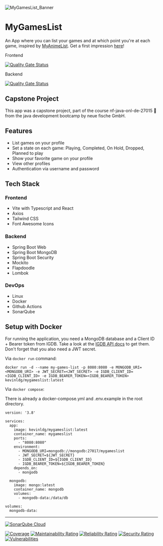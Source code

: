 ![MyGamesList_Banner](https://github.com/user-attachments/assets/5dda1c89-cedd-4008-90e3-158962196a07)

# MyGamesList

An App where you can list your games and at which point you're at each game, inspired by [MyAnimeList](https://myanimelist.net).
Get a first impression [here](https://mygameslist.gunsh0tzz.dev)!

Frontend

[![Quality Gate Status](https://sonarcloud.io/api/project_badges/measure?project=com.github.kevinldg.mygameslist%3Afrontend&metric=alert_status)](https://sonarcloud.io/summary/new_code?id=com.github.kevinldg.mygameslist%3Afrontend)

Backend

[![Quality Gate Status](https://sonarcloud.io/api/project_badges/measure?project=com.github.kevinldg.mygameslist%3Abackend&metric=alert_status)](https://sonarcloud.io/summary/new_code?id=com.github.kevinldg.mygameslist%3Abackend)

## Capstone Project

This app was a capstone project, part of the course nf-java-onl-de-27015 🦀 from the java development bootcamp by neue fische GmbH.

## Features

- List games on your profile
- Set a state on each game: Playing, Completed, On Hold, Dropped, Planned to play
- Show your favorite game on your profile
- View other profiles
- Authentication via username and password

## Tech Stack

### Frontend
- Vite with Typescript and React
- Axios
- Tailwind CSS
- Font Awesome Icons

### Backend
- Spring Boot Web
- Spring Boot MongoDB
- Spring Boot Security
- Mockito
- Flapdoodle
- Lombok

### DevOps
- Linux
- Docker
- Github Actions
- SonarQube

## Setup with Docker

For running the application, you need a MongoDB database and a Client ID + Bearer token from IGDB. Take a look at the [IGDB API docs](https://api-docs.igdb.com/#account-creation) to get them. Don't forget that you also need a JWT secret.

Via `docker run` command:

`docker run -d --name my-games-list -p 8080:8080 -e MONGODB_URI=<MONGODB_URI> -e JWT_SECRET=<JWT_SECRET> -e IGDB_CLIENT_ID=<IGDB_CLIENT_ID> -e IGDB_BEARER_TOKEN=<IGDB_BEARER_TOKEN> kevinldg/mygameslist:latest`

Via `docker compose`:

There is already a docker-compose.yml and .env.example in the root directory.

```
version: '3.8'

services:
  app:
    image: kevinldg/mygameslist:latest
    container_name: mygameslist
    ports:
      - "8080:8080"
    environment:
      - MONGODB_URI=mongodb://mongodb:27017/mygameslist
      - JWT_SECRET=${JWT_SECRET}
      - IGDB_CLIENT_ID=${IGDB_CLIENT_ID}
      - IGDB_BEARER_TOKEN=${IGDB_BEARER_TOKEN}
    depends_on:
      - mongodb

  mongodb:
    image: mongo:latest
    container_name: mongodb
    volumes:
      - mongodb-data:/data/db

volumes:
  mongodb-data:
```

---

[![SonarQube Cloud](https://sonarcloud.io/images/project_badges/sonarcloud-light.svg)](https://sonarcloud.io/summary/new_code?id=com.github.kevinldg.mygameslist%3Abackend)

[![Coverage](https://sonarcloud.io/api/project_badges/measure?project=com.github.kevinldg.mygameslist%3Abackend&metric=coverage)](https://sonarcloud.io/summary/new_code?id=com.github.kevinldg.mygameslist%3Abackend)
[![Maintainability Rating](https://sonarcloud.io/api/project_badges/measure?project=com.github.kevinldg.mygameslist%3Abackend&metric=sqale_rating)](https://sonarcloud.io/summary/new_code?id=com.github.kevinldg.mygameslist%3Abackend)
[![Reliability Rating](https://sonarcloud.io/api/project_badges/measure?project=com.github.kevinldg.mygameslist%3Abackend&metric=reliability_rating)](https://sonarcloud.io/summary/new_code?id=com.github.kevinldg.mygameslist%3Abackend)
[![Security Rating](https://sonarcloud.io/api/project_badges/measure?project=com.github.kevinldg.mygameslist%3Abackend&metric=security_rating)](https://sonarcloud.io/summary/new_code?id=com.github.kevinldg.mygameslist%3Abackend)
[![Vulnerabilities](https://sonarcloud.io/api/project_badges/measure?project=com.github.kevinldg.mygameslist%3Abackend&metric=vulnerabilities)](https://sonarcloud.io/summary/new_code?id=com.github.kevinldg.mygameslist%3Abackend)